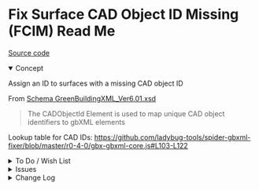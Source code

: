 # Fix Surface CAD Object ID Missing (FCIM) Read Me

[Source code]( https://github.com/ladybug-tools/spider-gbxml-tools/blob/master/spider-gbxml-viewer/v-0-17-01/js-fixer/fcim-fix-cad-id-missing/fcim-fix-cad-id-missing.js )

<details open >

<summary>Concept</summary>

Assign an ID to surfaces with a missing CAD object ID

From [Schema GreenBuildingXML_Ver6.01.xsd]( http://gbxml.org/schema_doc/6.01/GreenBuildingXML_Ver6.01.html)

> The CADObjectId Element is used to map unique CAD object identifiers to gbXML elements

Lookup table for CAD IDs: https://github.com/ladybug-tools/spider-gbxml-fixer/blob/master/r0-4-0/gbx-gbxml-core.js#L103-L122


</details>

<details>

<summary>To Do / Wish List</summary>

* 2019-05-17 ~ Add complete set of CAD IDs to GBX.cadIdsDefault

</details>

<details>

<summary>Issues</summary>


</details>

<details>

<summary>Change Log</summary>

### 2019-07-23 ~ Theo

FCIM 0.17.00-0fcim

* R - FCIM.js: Cleanup

### 2019-05-23 ~ Theo

* B - FCIM.js: Fix crash is many surface need a fix
* C - FCIM.js: Updates text

### 2019-05-21 ~ Theo

* C - FCIM: Update readme
* C - FCIM.js: Add summary highlight
* C - FCIM.js: Pass through jsHint
* C - FCIM.js: Update vars

### 2019-05-17 ~ Theo

* F - FCIM.html: Update to newer template / pass through Validator
* C - FCIM: Update readme
* F - FCIM.js: Add better IDs / work-in-progress
* r - FCIM.js: code cleanup / pass through jsHint


### 2019-05-16 ~ Theo

* F - First commit

</details>